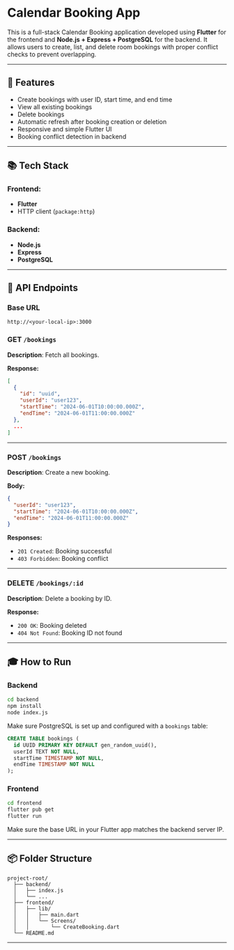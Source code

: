 # Calendar Booking App

This is a full-stack Calendar Booking application developed using **Flutter** for the frontend and **Node.js + Express + PostgreSQL** for the backend. It allows users to create, list, and delete room bookings with proper conflict checks to prevent overlapping.

---

## 🚀 Features

* Create bookings with user ID, start time, and end time
* View all existing bookings
* Delete bookings
* Automatic refresh after booking creation or deletion
* Responsive and simple Flutter UI
* Booking conflict detection in backend

---

## 📚 Tech Stack

### Frontend:

* **Flutter**
* HTTP client (`package:http`)

### Backend:

* **Node.js**
* **Express**
* **PostgreSQL**

---

## 📂 API Endpoints

### Base URL

```
http://<your-local-ip>:3000
```

### GET `/bookings`

**Description**: Fetch all bookings.

**Response:**

```json
[
  {
    "id": "uuid",
    "userId": "user123",
    "startTime": "2024-06-01T10:00:00.000Z",
    "endTime": "2024-06-01T11:00:00.000Z"
  },
  ...
]
```

---

### POST `/bookings`

**Description**: Create a new booking.

**Body:**

```json
{
  "userId": "user123",
  "startTime": "2024-06-01T10:00:00.000Z",
  "endTime": "2024-06-01T11:00:00.000Z"
}
```

**Responses:**

* `201 Created`: Booking successful
* `403 Forbidden`: Booking conflict

---

### DELETE `/bookings/:id`

**Description**: Delete a booking by ID.

**Response:**

* `200 OK`: Booking deleted
* `404 Not Found`: Booking ID not found

---

## 🎓 How to Run

### Backend

```bash
cd backend
npm install
node index.js
```

Make sure PostgreSQL is set up and configured with a `bookings` table:

```sql
CREATE TABLE bookings (
  id UUID PRIMARY KEY DEFAULT gen_random_uuid(),
  userId TEXT NOT NULL,
  startTime TIMESTAMP NOT NULL,
  endTime TIMESTAMP NOT NULL
);
```

### Frontend

```bash
cd frontend
flutter pub get
flutter run
```

Make sure the base URL in your Flutter app matches the backend server IP.

---

## 📦 Folder Structure

```
project-root/
  ├── backend/
  │   ├── index.js
  │   └── ...
  ├── frontend/
  │   ├── lib/
  │   │   ├── main.dart
  │   │   └── Screens/
  │   │       └── CreateBooking.dart
  └── README.md
```

---


